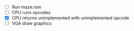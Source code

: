 - [ ] Run maze.rom
- [ ] CPU runs opcodes
- [x] CPU returns unimplemented with unimplemented opcode
- [ ] VGA draw graphics
